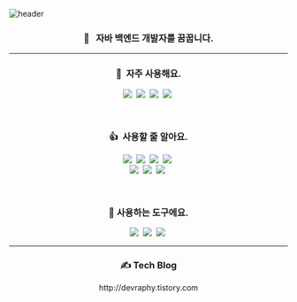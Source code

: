 
<!--
**devraphy/devraphy** is a ✨ _special_ ✨ repository because its `README.md` (this file) appears on your GitHub profile.

Here are some ideas to get you started:

- 🔭 I’m currently working on ...
- 🌱 I’m currently learning ...
- 👯 I’m looking to collaborate on ...
- 🤔 I’m looking for help with ...
- 💬 Ask me about ...
- 📫 How to reach me: ...
- 😄 Pronouns: ...
- ⚡ Fun fact: ...
-->

![header](https://capsule-render.vercel.app/api?type=waving&color=gradient&height=300&section=header&text=Gyun%20Hyoung%20Lee&fontColor=white&fontSize=65&fontAlign=36&fontAlignY=35&animation=fadeIn&desc=꾸준함의%20가치를%20아는%20개발자&descAlign=24&descSize=25&descAlignY=58)


<h3 align="center">🚀 &nbsp; 자바 백엔드 개발자를 꿈꿉니다.</h3>
<hr>
<h3 align="center">📌 &nbsp;자주 사용해요.</h3>
<p align="center">
 <a href="#"><img src="https://img.shields.io/badge/Java-3673A5?style=flat-square&logo=Java&logoColor=white"/></a>&nbsp;
 <a href="#"><img src="https://img.shields.io/badge/Spring-68aa3b?style=flat-square&logo=Spring&logoColor=white"/></a>&nbsp; 
 <a href="#"><img src="https://img.shields.io/badge/SpringBoot-68aa3b?style=flat-square&logo=SpringBoot&logoColor=white"/></a>&nbsp;
 <a href="#"><img src="https://img.shields.io/badge/JPA-darkgreen?style=flat-square&logo=Spring&logoColor=white"/></a>&nbsp;
</p>
<br/>
<h3 align="center"> 👍 &nbsp;사용할 줄 알아요.</h3>
<p align="center">
 <a href="#"><img src="https://img.shields.io/badge/-HTML-orange?style=flat-square&logo=HTML5&logoColor=white"/></a>&nbsp  
 <a href="#"><img src="https://img.shields.io/badge/-CSS3-304CDC?style=flat-square&logo=CSS3&logoColor=white"/></a>&nbsp  
 <a href="#"><img src="https://img.shields.io/badge/-JavaScript-yellow?style=flat-square&logo=JavaScript&logoColor=white"/></a>&nbsp 
 <a href="#"><img src="https://img.shields.io/badge/Vue.js-00b97a?style=flat-square&logo=vue.js&logoColor=white"/></a>&nbsp
 <br/>
 <a href="#"><img src="https://img.shields.io/badge/-Python-3673A5?style=flat-square&logo=Python&logoColor=white"/></a>&nbsp
 <a href="#"><img src="https://img.shields.io/badge/MySQL-F29111?style=flat-square&logo=mysql&logoColor=white"/></a>&nbsp
 <a href="#"><img src="https://img.shields.io/badge/Oracle-ED0000?style=flat-square&logo=oracle&logoColor=white"/></a>&nbsp
</p>

<br/>

<h3 align="center"> 🔧&nbsp;사용하는 도구에요.</h3>
<p align="center">
 <a href="#"><img src="https://img.shields.io/badge/-IntelliJ%20IDEA-%23000000?style=flat-square&logo=IntelliJ%20IDEA&logoColor=white"/></a>&nbsp  
 <a href="#"><img src="https://img.shields.io/badge/-GitHub-%23181717?style=flat-square&logo=GitHub&logoColor=white"/></a>&nbsp
 <a href="#"><img src="https://img.shields.io/badge/-Postman-%23FF6C37?style=flat-square&logo=Postman&logoColor=white"/></a>&nbsp
</p>
 
 <hr>
 <h3 align="center">✍️ Tech Blog</h3>
 <p align="center"> http://devraphy.tistory.com </p>
